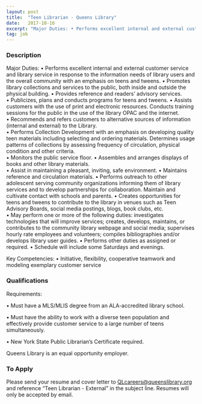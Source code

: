 ```yaml
---
layout: post
title:  "Teen Librarian - Queens Library"
date:   2017-10-16
excerpt: "Major Duties: • Performs excellent internal and external customer service and library service in response to the information needs of library users and the overall community with an emphasis on teens and tweens. • Promotes library collections and services to the public, both inside and outside the physical building. •..."
tag: job
---
```


### Description   

Major Duties: 
•	Performs excellent internal and external customer service and library service in response to the information needs of library users and the overall community with an emphasis on teens and tweens. 
•	Promotes library collections and services to the public, both inside and outside the physical building. 
•	Provides reference and readers’ advisory services.  
•	Publicizes, plans and conducts programs for teens and tweens. 
•	Assists customers with the use of print and electronic resources.  Conducts training sessions for the public in the use of the library OPAC and the internet.  
•	Recommends and refers customers to alternative sources of information (internal and external) to the Library.  
•	Performs Collection Development with an emphasis on developing quality teen materials including selecting and ordering materials. Determines usage patterns of collections by assessing frequency of circulation, physical condition and other criteria.  
•	Monitors the public service floor. 
•	Assembles and arranges displays of books and other library materials.  
•	Assist in maintaining a pleasant, inviting, safe environment. 
•	Maintains reference and circulation materials. 
•	Performs outreach to other adolescent serving community organizations informing them of library services and to develop partnerships for collaboration. Maintain and cultivate contact with schools and parents. 
•	Creates opportunities for teens and tweens to contribute to the library in venues such as Teen Advisory Boards, social media postings, blogs, book clubs, etc.  
•	May perform one or more of the following duties: investigates technologies that will improve services; creates, develops, maintains, or contributes to the community library webpage and social media; supervises hourly rate employees and volunteers; compiles bibliographies and/or develops library user guides. 
•	Performs other duties as assigned or required. 
•	Schedule will include some Saturdays and evenings.

Key Competencies:
•	Initiative, flexibility, cooperative teamwork and modeling exemplary customer service





### Qualifications   

Requirements:

• 	Must have a MLS/MLIS degree from an ALA-accredited library school.  

• 	Must have the ability to work with a diverse teen population and effectively provide customer service to a large number of teens simultaneously.  

• 	New York State Public Librarian’s Certificate required. 


Queens Library is an equal opportunity employer.









### To Apply   

Please send your resume and cover letter to QLcareers@queenslibrary.org and reference “Teen Librarian - External” in the subject line. Resumes will only be accepted by email.  





